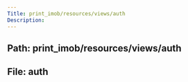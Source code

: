 ```yaml
---
Title: print_imob/resources/views/auth
Description:
---
```


## Path: print_imob/resources/views/auth
## File: auth